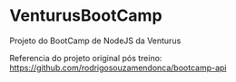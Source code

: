 # VenturusBootCamp
Projeto do BootCamp de NodeJS da Venturus

Referencia do projeto original pós treino:
https://github.com/rodrigosouzamendonca/bootcamp-api
